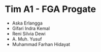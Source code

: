 # Tim A1 - FGA Progate
- Aska Erlangga
- Gifari Indra Kemal
- Reni Silvia Dewi
- A. Muh. Yusuf
- Muhammad Farhan Hidayat
